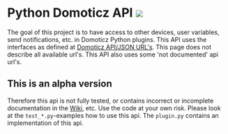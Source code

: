 # Python Domoticz API <img src="https://img.shields.io/badge/Status-Alfa-orange.svg" />

The goal of this project is to have access to other devices, user variables, send notifications, etc. in Domoticz Python plugins.
This API uses the interfaces as defined at [Domoticz API/JSON URL's](https://www.domoticz.com/wiki/Domoticz_API/JSON_URL%27s). This page does not describe all available url's. This API also uses some 'not documented' api url's.

## This is an alpha version

Therefore this api is not fully tested, or contains incorrect or incomplete documentation in the [Wiki](https://github.com/Xorfor/Domoticz-API/wiki), etc.
Use the code at your own risk.
Please look at the `test_*.py`-examples how to use this api. The `plugin.py` contains an implementation of this api.
